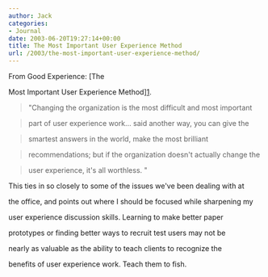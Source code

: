 ```yaml
---
author: Jack
categories:
- Journal
date: 2003-06-20T19:27:14+00:00
title: The Most Important User Experience Method
url: /2003/the-most-important-user-experience-method/
---
```


From Good Experience:  [The
  

  
Most Important User Experience Method][1].



> "Changing the organization is the most difficult and most important
  
> 
  
> part of user experience work&#8230; said another way, you can give the
  
> 
  
> smartest answers in the world, make the most brilliant
  
> 
  
> recommendations; but if the organization doesn't actually change the
  
> 
  
> user experience, it's all worthless. "

  
> 

This ties in so closely to some of the issues we've been dealing with at
  

  
the office, and points out where I should be focused while sharpening my
  

  
user experience discussion skills. Learning to make better paper
  

  
prototypes or finding better ways to recruit test users may not be
  

  
nearly as valuable as the ability to teach clients to recognize the
  

  
benefits of user experience work. Teach them to fish.

 [1]: //www.goodexperience.com/columns/03/0620.org.html"